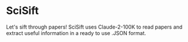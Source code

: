 # SciSift
Let's sift through papers!  SciSift uses Claude-2-100K to read papers and extract useful information in a ready to use .JSON format.
